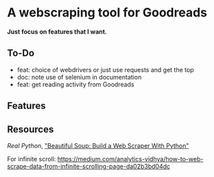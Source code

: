 # A webscraping tool for Goodreads

**Just focus on features that I want.**

## To-Do

- feat: choice of webdrivers or just use requests and get the top
- doc: note use of selenium in documentation
- feat: get reading activity from Goodreads

## Features

## Resources

*Real Python*, ["Beautiful Soup: Build a Web Scraper With Python"](https://realpython.com/beautiful-soup-web-scraper-python/)

For infinite scroll: <https://medium.com/analytics-vidhya/how-to-web-scrape-data-from-infinite-scrolling-page-da02b3bd04dc>
